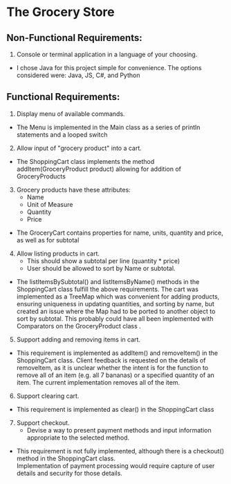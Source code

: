 # The Grocery Store
## Non-Functional Requirements:  
1. Console or terminal application in a language of your choosing.    

- I chose Java for this project simple for convenience. The options considered were: Java, JS, C#, and Python  
  
## Functional Requirements:  
1. Display menu of available commands.  
  
- The Menu is implemented in the Main class as a series of println statements and a looped switch  
  
2. Allow input of "grocery product" into a cart.  
  
- The ShoppingCart class implements the method addItem(GroceryProduct product) allowing for addition of GroceryProducts  
  
3. Grocery products have these attributes:  
	- Name
	- Unit of Measure
	- Quantity
	- Price  
  
- The GroceryCart contains properties for name, units, quantity and price, as well as for subtotal  
  
4. Allow listing products in cart.  
	- This should show a subtotal per line (quantity * price)  
	-  User should be allowed to sort by Name or subtotal.  
  
- The listItemsBySubtotal() and listItemsByName() methods in the ShoppingCart class fulfill the above requirements. The cart was implemented as a TreeMap which was convenient for adding products, ensuring uniqueness in updating quantities, and sorting by name, but created an issue where the Map had to be ported to another object to sort by subtotal. This probably could have all been implemented with Comparators on the GroceryProduct class .
  
5. Support adding and removing items in cart. 

- This requirement is implemented as addItem() and removeItem() in the ShoppingCart class. Client feedback is requested  on the details of removeItem, as it is unclear whether the intent is for the function to remove all of an item (e.g. all 7 bananas) or a specified quantity of an item. The current implementation removes all of the item.  
  
6. Support clearing cart.

- This requirement is implemented as clear() in the ShoppingCart class  
  
7. Support checkout. 
	- Devise a way to present payment methods and input information appropriate to the selected method.  
  
- This requirement is not fully implemented, although there is a checkout() method in the ShoppingCart class.  
Implementation of payment processing would require capture of user details and security for those details.
